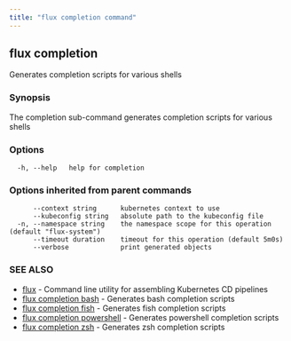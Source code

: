 ```yaml
---
title: "flux completion command"
---
```

## flux completion

Generates completion scripts for various shells

### Synopsis

The completion sub-command generates completion scripts for various shells

### Options

```
  -h, --help   help for completion
```

### Options inherited from parent commands

```
      --context string      kubernetes context to use
      --kubeconfig string   absolute path to the kubeconfig file
  -n, --namespace string    the namespace scope for this operation (default "flux-system")
      --timeout duration    timeout for this operation (default 5m0s)
      --verbose             print generated objects
```

### SEE ALSO

* [flux](/cmd/flux/)	 - Command line utility for assembling Kubernetes CD pipelines
* [flux completion bash](/cmd/flux_completion_bash/)	 - Generates bash completion scripts
* [flux completion fish](/cmd/flux_completion_fish/)	 - Generates fish completion scripts
* [flux completion powershell](/cmd/flux_completion_powershell/)	 - Generates powershell completion scripts
* [flux completion zsh](/cmd/flux_completion_zsh/)	 - Generates zsh completion scripts

